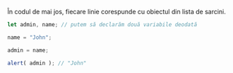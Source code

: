 În codul de mai jos, fiecare linie corespunde cu obiectul din lista de sarcini.

```js run
let admin, name; // putem să declarăm două variabile deodată

name = "John";

admin = name;

alert( admin ); // "John"
```


